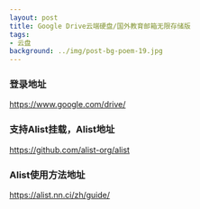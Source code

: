 ```yaml
---
layout: post
title: Google Drive云端硬盘/国外教育邮箱无限存储版
tags:
- 云盘
background: ../img/post-bg-poem-19.jpg
---
```




### 登录地址<br>
https://www.google.com/drive/

### 支持Alist挂载，Alist地址<br>
https://github.com/alist-org/alist

### Alist使用方法地址<br>
https://alist.nn.ci/zh/guide/
